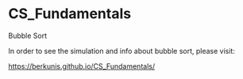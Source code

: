 # CS_Fundamentals
Bubble Sort

In order to see the simulation and info about bubble sort, please visit:

https://berkunis.github.io/CS_Fundamentals/
